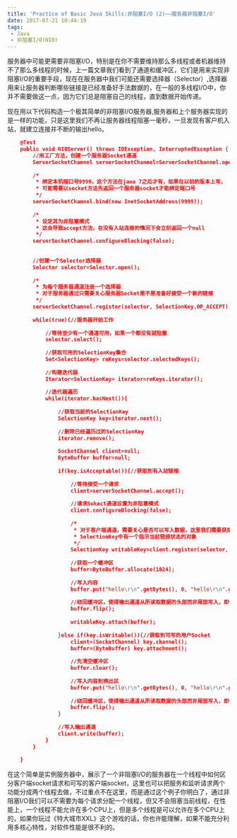 ```yaml
---
title: 'Practice of Basic Java Skills:非阻塞I/O (2)——服务器非阻塞I/O'
date: 2017-07-21 10:44:19
tags:
 - Java
 - 非阻塞I/O(NIO)
---
```


  服务器中可能更需要非阻塞I/O，特别是在你不需要维持那么多线程或者机器维持不了那么多线程的时候，上一篇文章我们看到了通道和缓冲区，它们是用来实现非阻塞I/O的重要手段，现在在服务器中我们可能还需要选择器（Selector）,选择器用来让服务器判断哪些链接是已经准备好手法数据的，在一般的多线程I/O中，你并不需要做这一点，因为它们总是阻塞自己的线程，直到数据开始传递。

   现在用以下代码构造一个极其简单的非阻塞I/O服务器,服务器和上个服务器实现的是一样的功能，只是这里我们不再让服务器线程阻塞一毫秒，一旦发现有客户机入站，就建立连接并不断的输出hello。

<!--more-->

```json
	@Test
	public void NIOServer() throws IOException, InterruptedException {
		//用工厂方法，创建一个服务器Socket通道
		ServerSocketChannel serverSocketChannel=ServerSocketChannel.open();
		
		/*
		 * 绑定本机端口号9999，这个方法在java 7之后才有，如果在以前的版本上写，
		 * 可能需要以socket方法先返回一个服务器socket才能绑定端口号
		 */
		serverSocketChannel.bind(new InetSocketAddress(9999));
		
		/*
		 * 设定其为非阻塞模式
		 * 这会导致accept方法，在没有入站连接的情况下会立刻返回一个null
		 */
		serverSocketChannel.configureBlocking(false);
		
		
		//创建一个Selector选择器
		Selector selector=Selector.open();
		
		/*
		 * 为每个服务器通道注册一个选择器
		 * 对于服务器通过只需要关心服务器Socket是不是准备好接受一个新的链接
		 */
		serverSocketChannel.register(selector, SelectionKey.OP_ACCEPT);
		
		while(true){//服务器开始工作
			
			//等待至少有一个通道可用，如果一个都没有就阻塞
			selector.select();
			
			//获取可用的SelectionKey集合
			Set<SelectionKey> reKeys=selector.selectedKeys();
			
			//构建迭代器
			Iterator<SelectionKey> iterator=reKeys.iterator();
			
			//迭代器遍历
			while(iterator.hasNext()){
				
				//获取当前的SelectionKey
				SelectionKey key=iterator.next();
				
				//删除已经遍历过的SelectionKey
				iterator.remove();
				
				SocketChannel client=null;
				ByteBuffer buffer=null;
				
				if(key.isAcceptable()){//获取到有入站链接
					
					//等待接受一个请求
					client=serverSocketChannel.accept();
					
					//请求Sokect通道设置为非阻塞模式
					client.configureBlocking(false);
					
					/*
					 * 对于客户端通道，需要关心是否可以写入数据，这里我们需要获取SelectionKey对象
					 * SelectionKey中有一个指示当前链接状态的对象
					 */
					SelectionKey writableKey=client.register(selector, SelectionKey.OP_WRITE);
					
					//获取一个缓冲区
					buffer=ByteBuffer.allocate(1024);
					
					//写入内容
					buffer.put("hello\r\n".getBytes(), 0, "hello\r\n".getBytes().length);
					
					//绕回缓冲区，使得输出通道从所读取数据的头部而非尾部写入，即使让读写指向位置 (position字段)为0
					buffer.flip();
					
					writableKey.attach(buffer);
					
				}else if(key.isWritable()){//获取到可写的用户Socket
					client=(SocketChannel) key.channel();
					buffer=(ByteBuffer) key.attachment();
					
					//先清空缓冲区
					buffer.clear();
					
					//写入内容到换出区
					buffer.put("hello\r\n".getBytes(), 0, "hello\r\n".getBytes().length);
					
					//绕回缓冲区，使得输出通道从所读取数据的头部而非尾部写入，即使让读写指向位(position字段)为0
					buffer.flip();
				}
				
				//写入输出通道
				client.write(buffer);
			}
		}
		
	}
```

  在这个简单是实例服务器中，展示了一个非阻塞I/O的服务器在一个线程中如何区分客户端socket请求和可写的客户端socket，这里也可以把服务和监听请求两个功能分成两个线程去做，不过重点不在这里，而是通过这个例子你明白了，通过非阻塞I/O我们可以不需要为每个请求分配一个线程，但又不会阻塞当前线程，在性能上，一个线程不能允许在多个CPU上，但是多个线程是可以允许在多个CPU上的，如果你玩过《特大城市XXL》这个游戏的话，你也许能理解，如果不能充分利用多核心特性，对软件性能是很不利的。